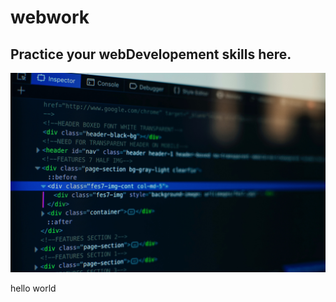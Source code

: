 # webwork
**Practice your webDevelopement skills here.**
---
<!--- --- or *** or <hr> for the new line --->
![webwork](static/webwork.jpg)

hello world
